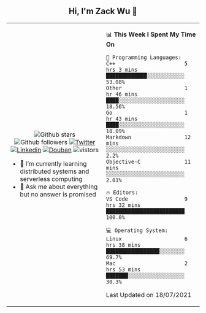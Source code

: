 <h2 align="center"> Hi, I'm Zack Wu 👋 </h2>

<table>
    <tr>
        <td valign="center" width="50%">
            <p align="center">
              <img src="https://img.shields.io/github/stars/keithnull?style=social" alt="Github stars" />
              <img src="https://img.shields.io/github/followers/keithnull?style=social" alt="Github followers" />
              <a href="https://twitter.com/_zackwu"><img src="https://img.shields.io/badge/@__zackwu-1DA1F2?style=flat&logo=Twitter&logoColor=white" alt="Twitter"/></a>
              <a href="https://www.linkedin.com/in/wuzhengke/?locale=en_US"><img src="https://img.shields.io/badge/@wuzhengke-0073b1?style=flat&logo=LinkedIn&logoColor=white" alt="Linkedin" /></a>
              <a href="https://www.douban.com/people/keith1"><img src="https://img.shields.io/badge/@keith1-007722?style=flat&logo=Douban&logoColor=white" alt="Douban" /></a>
              <img src="https://visitor-badge.glitch.me/badge?page_id=keithnull" alt="vistors" />
            </p>
            <ul>
                <li>🌱 I’m currently learning distributed systems and serverless computing</li>
                <li>💬 Ask me about everything but no answer is promised</li>
            </ul>
        </td>
       <td valign="top" width="50%">
    
<!--START_SECTION:waka-->
📊 **This Week I Spent My Time On** 

```text
💬 Programming Languages: 
C++                      5 hrs 3 mins        █████████████░░░░░░░░░░░░   53.08% 
Other                    1 hr 46 mins        ████░░░░░░░░░░░░░░░░░░░░░   18.56% 
Go                       1 hr 43 mins        ████░░░░░░░░░░░░░░░░░░░░░   18.09% 
Markdown                 12 mins             ░░░░░░░░░░░░░░░░░░░░░░░░░   2.2% 
Objective-C              11 mins             ░░░░░░░░░░░░░░░░░░░░░░░░░   2.01%

🔥 Editors: 
VS Code                  9 hrs 32 mins       █████████████████████████   100.0%

💻 Operating System: 
Linux                    6 hrs 38 mins       █████████████████░░░░░░░░   69.7% 
Mac                      2 hrs 53 mins       ███████░░░░░░░░░░░░░░░░░░   30.3%

```


 Last Updated on 18/07/2021
<!--END_SECTION:waka-->
</td></tr>
</table>


